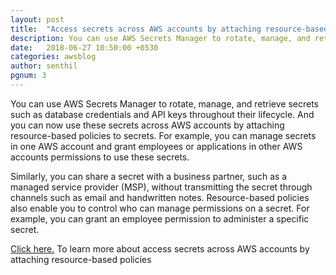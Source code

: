 ```yaml
---
layout: post
title:  "Access secrets across AWS accounts by attaching resource-based policies"
description: You can use AWS Secrets Manager to rotate, manage, and retrieve secrets such as database credentials and API keys throughout their lifecycle. And you can now use these secrets across AWS accounts by attaching resource-based policies to secrets. 
date:   2018-06-27 10:50:00 +0530
categories: awsblog
author: senthil
pgnum: 3
---
```



You can use AWS Secrets Manager to rotate, manage, and retrieve secrets such as database credentials and API keys throughout their lifecycle. And you can now use these secrets across AWS accounts by attaching resource-based policies to secrets. For example, you can manage secrets in one AWS account and grant employees or applications in other AWS accounts permissions to use these secrets. 

Similarly, you can share a secret with a business partner, such as a managed service provider (MSP), without transmitting the secret through channels such as email and handwritten notes. Resource-based policies also enable you to control who can manage permissions on a secret. For example, you can grant an employee permission to administer a specific secret. 

<a href='https://aws.amazon.com/blogs/security/how-to-access-secrets-across-aws-accounts-by-attaching-resource-based-policies/'>Click here.</a> To learn more about access secrets across AWS accounts by attaching resource-based policies
